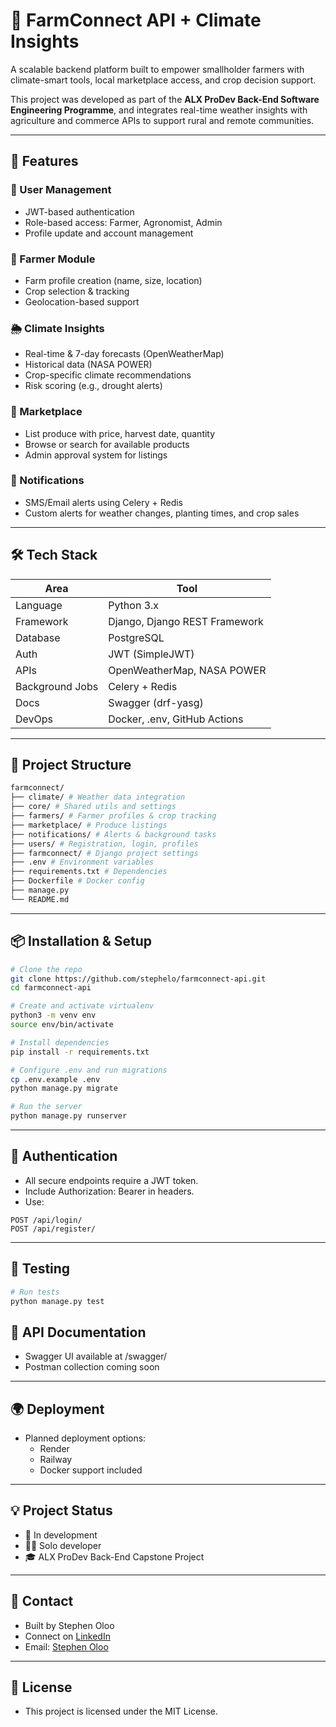 # 🌱 FarmConnect API + Climate Insights

A scalable backend platform built to empower smallholder farmers with climate-smart tools, local marketplace access, and crop decision support.

This project was developed as part of the **ALX ProDev Back-End Software Engineering Programme**, and integrates real-time weather insights with agriculture and commerce APIs to support rural and remote communities.

---

## 🚀 Features

### 👤 User Management
- JWT-based authentication
- Role-based access: Farmer, Agronomist, Admin
- Profile update and account management

### 🌾 Farmer Module
- Farm profile creation (name, size, location)
- Crop selection & tracking
- Geolocation-based support

### 🌦 Climate Insights
- Real-time & 7-day forecasts (OpenWeatherMap)
- Historical data (NASA POWER)
- Crop-specific climate recommendations
- Risk scoring (e.g., drought alerts)

### 🛒 Marketplace
- List produce with price, harvest date, quantity
- Browse or search for available products
- Admin approval system for listings

### 🔔 Notifications
- SMS/Email alerts using Celery + Redis
- Custom alerts for weather changes, planting times, and crop sales

---

## 🛠️ Tech Stack

| Area            | Tool                          |
|-----------------|-------------------------------|
| Language        | Python 3.x                    |
| Framework       | Django, Django REST Framework |
| Database        | PostgreSQL                    |
| Auth            | JWT (SimpleJWT)               |
| APIs            | OpenWeatherMap, NASA POWER    |
| Background Jobs | Celery + Redis                |
| Docs            | Swagger (drf-yasg)            |
| DevOps          | Docker, .env, GitHub Actions  |

---

## 📁 Project Structure

```bash
farmconnect/
├── climate/ # Weather data integration
├── core/ # Shared utils and settings
├── farmers/ # Farmer profiles & crop tracking
├── marketplace/ # Produce listings
├── notifications/ # Alerts & background tasks
├── users/ # Registration, login, profiles
├── farmconnect/ # Django project settings
├── .env # Environment variables
├── requirements.txt # Dependencies
├── Dockerfile # Docker config
├── manage.py
└── README.md
```
---

## 📦 Installation & Setup

```bash
# Clone the repo
git clone https://github.com/stephelo/farmconnect-api.git
cd farmconnect-api

# Create and activate virtualenv
python3 -m venv env
source env/bin/activate

# Install dependencies
pip install -r requirements.txt

# Configure .env and run migrations
cp .env.example .env
python manage.py migrate

# Run the server
python manage.py runserver
```
---

## 🔐 Authentication

- All secure endpoints require a JWT token.
- Include Authorization: Bearer <token> in headers.
- Use:

```http
POST /api/login/
POST /api/register/
```
---

## 🧪 Testing

```bash
# Run tests
python manage.py test
```

## 📄 API Documentation
- Swagger UI available at /swagger/
- Postman collection coming soon
---

## 🌍 Deployment
- Planned deployment options:
    - Render
    - Railway
    - Docker support included
---

## 💡 Project Status
- 🔄 In development
- 👨‍💻 Solo developer
- 🎓 ALX ProDev Back-End Capstone Project
---

## 📧 Contact
- Built by Stephen Oloo
- Connect on [LinkedIn](www.linkedin.com/in/stepholo0)
- Email: [Stephen Oloo](oloobrian89@gmail.com)
---

## 🏁 License
- This project is licensed under the MIT License.